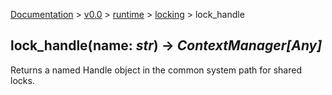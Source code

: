 [Documentation](/docs/documentation.md) >
 [v0.0](/docs/0.0/version.md) >
  [runtime](/docs/0.0/runtime/module.md) >
   [locking](/docs/0.0/runtime/locking/module.md) >
    lock_handle

## lock_handle(name: _str_) -> _ContextManager[Any]_

Returns a named Handle object in the common system path for shared locks.